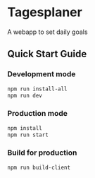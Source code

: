 # Tagesplaner

A webapp to set daily goals

## Quick Start Guide

### Development mode
```bash
npm run install-all
npm run dev
```

### Production mode

```bash
npm install
npm run start
```
### Build for production

```bash
npm run build-client
```
